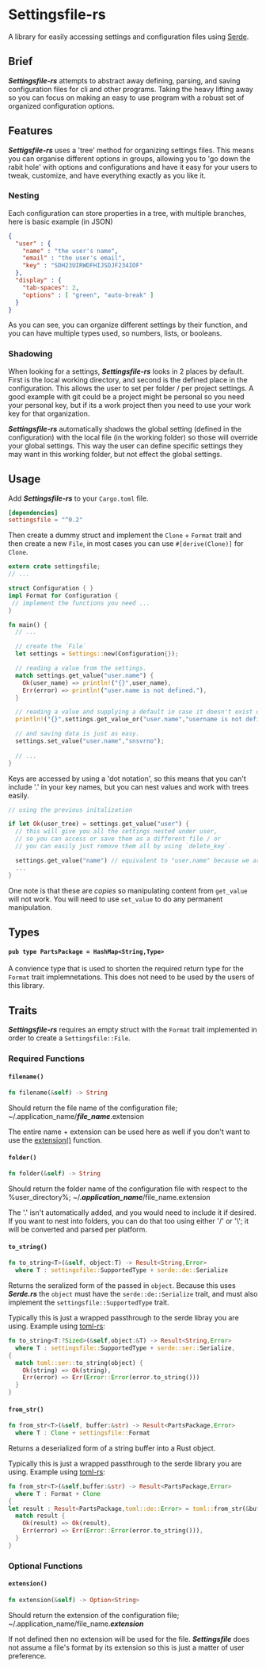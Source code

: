 # Settingsfile-rs
A library for easily accessing settings and configuration files using [Serde](https://serde.rs/).

## Brief 
***Settingsfile-rs*** attempts to abstract away defining, parsing, and saving configuration files for cli and other programs. Taking the heavy lifting away so you can focus on making an easy to use program with a robust set of organized configuration options.

## Features
***Settigsfile-rs*** uses a 'tree' method for organizing settings files. This means you can organise different options in groups, allowing you to 'go down the rabit hole' with options and configurations and have it easy for your users to tweak, customize, and have everything exactly as you like it.

### Nesting
Each configuration can store properties in a tree, with multiple branches, here is basic example (in JSON)
```json
{
  "user" : {
    "name" : "the user's name",
    "email" : "the user's email",
    "key" : "SDH23UIRWDFHIJSDJF234IOF"
  },
  "display" : {
    "tab-spaces": 2,
    "options" : [ "green", "auto-break" ]
  }
}
```

As you can see, you can organize different settings by their function, and you can have multiple types used, so numbers, lists, or booleans.

### Shadowing
When looking for a settings, ***Settingsfile-rs*** looks in 2 places by default. First is the local working directory, and second is the defined place in the configuration. This allows the user to set per folder / per project settings. A good example with git could be a project might be personal so you need your personal key, but if its a work project then you need to use your work key for that organization.

***Settingsfile-rs*** automatically shadows the global setting (defined in the configuration) with the local file (in the working folder) so those will override your global settings. This way the user can define specific settings they may want in this working folder, but not effect the global settings. 


## Usage
Add ***Settingsfile-rs*** to your `Cargo.toml` file.

```TOML
[dependencies]
settingsfile = "^0.2"
```

Then create a dummy struct and implement the `Clone` + `Format` trait and then create a new `File`, in most cases you can use `#[derive(Clone)]` for `Clone`.

```rust
extern crate settingsfile;
// ...

struct Configuration { }
impl Format for Configuration {
 // implement the functions you need ...
}

fn main() {
  // ...

  // create the `File`
  let settings = Settings::new(Configuration{});

  // reading a value from the settings.
  match settings.get_value("user.name") {
    Ok(user_name) => println!("{}",user_name),
    Err(error) => println!("user.name is not defined."),
  }

  // reading a value and supplying a default in case it doesn't exist or 
  println!("{}",settings.get_value_or("user.name","username is not defined"));

  // and saving data is just as easy.
  settings.set_value("user.name","snsvrno");
  
  // ...
}
```

Keys are accessed by using a 'dot notation', so this means that you can't include '.' in your key names, but you can nest values and work with trees easily.

```rust
// using the previous initalization

if let Ok(user_tree) = settings.get_value("user") {
  // this will give you all the settings nested under user,
  // so you can access or save them as a different file / or 
  // you can easily just remove them all by using `delete_key`.

  settings.get_value("name") // equivalent to "user.name" because we are inside "user"
  ...
}
``` 

One note is that these are _copies_ so manipulating content from `get_value` will not work. You will need to use `set_value` to do any permanent manipulation.

## Types

#### `pub type PartsPackage = HashMap<String,Type>`

A convience type that is used to shorten the required return type for the `Format` trait implemnetations. This does not need to be used by the users of this library.

## Traits

***Settingsfile-rs*** requires an empty struct with the `Format` trait implemented in order to create a `Settingsfile::File`.

### Required Functions

#### `filename()`

```rust
fn filename(&self) -> String
```

Should return the file name of the configuration file; ~/.application_name/***file_name***.extension

The entire name + extension can be used here as well if you don't want to use the [extension()](#extension) function.

####  `folder()`

```rust
fn folder(&self) -> String
```

Should return the folder name of the configuration file with respect to the %user_directory%; ~/.***application_name***/file_name.extension

The '.' isn't automatically added, and you would need to include it if desired. If you want to nest into folders, you can do that too using either '/' or '\\'; it will be converted and parsed per platform.

#### `to_string()`

```rust
fn to_string<T>(&self, object:T) -> Result<String,Error> 
  where T : settingsfile::SupportedType + serde::de::Serialize
```

Returns the seralized form of the passed in `object`. Because this uses ***Serde.rs*** the `object` must have the `serde::de::Serialize` trait, and must also implement the `settingsfile::SupportedType` trait.

Typically this is just a wrapped passthrough to the serde libray you are using. Example using [toml-rs](https://github.com/alexcrichton/toml-rs):

```rust
fn to_string<T:?Sized>(&self,object:&T) -> Result<String,Error>
  where T : settingsfile::SupportedType + serde::ser::Serialize,
{
  match toml::ser::to_string(object) {
    Ok(string) => Ok(string),
    Err(error) => Err(Error::Error(error.to_string()))
  }
}
```

#### `from_str()`

```rust
fn from_str<T>(&self, buffer:&str) -> Result<PartsPackage,Error>
  where T : Clone + settingsfile::Format
```

Returns a deserialized form of a string buffer into a Rust object.

Typically this is just a wrapped passthrough to the serde library you are using. Example using [toml-rs](https://github.com/alexcrichton/toml-rs):

```rust
fn from_str<T>(&self,buffer:&str) -> Result<PartsPackage,Error>
  where T : Format + Clone
{
let result : Result<PartsPackage,toml::de::Error> = toml::from_str(&buffer);
  match result {
    Ok(result) => Ok(result),
    Err(error) => Err(Error::Error(error.to_string())),
  }
}
```


### Optional Functions

#### `extension()`

```rust
fn extension(&self) -> Option<String>
```

Should return the extension of the configuration file; ~/.application_name/file_name.***extension*** 

If not defined then no extension will be used for the file. ***Settingsfile*** does not assume a file's format by its extension so this is just a matter of user preference.
